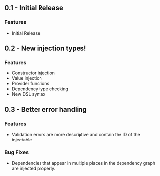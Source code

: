 ## 0.1 - Initial Release

### Features

* Initial Release

## 0.2 - New injection types!

### Features

* Constructor injection
* Value injection
* Provider functions
* Dependency type checking
* New DSL syntax

## 0.3 - Better error handling

### Features

* Validation errors are more descriptive and contain the ID of the injectable.

### Bug Fixes

* Dependencies that appear in multiple places in the dependency graph are injected properly.
